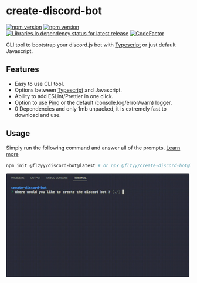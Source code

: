 # create-discord-bot

[![npm version](https://img.shields.io/npm/v/@flzyy%2Fcreate-discord-bot.svg)](https://www.npmjs.com/package/@flzyy/create-discord-bot)
[![npm version](https://img.shields.io/npm/dw/@flzyy%2Fcreate-discord-bot.svg)](https://www.npmjs.com/package/@flzyy/create-discord-bot)
[![Libraries.io dependency status for latest release](https://img.shields.io/librariesio/release/npm/@flzyy/create-discord-bot)](https://www.npmjs.com/package/@flzyy/create-discord-bot)
[![CodeFactor](https://www.codefactor.io/repository/github/create-discord-bot/create-discord-bot/badge)](https://www.codefactor.io/repository/github/create-discord-bot/create-discord-bot)

CLI tool to bootstrap your discord.js bot with
[Typescript](https://www.npmjs.com/package/typescript) or just default Javascript.

## Features

- Easy to use CLI tool.
- Options between [Typescript](https://www.npmjs.com/package/typescript) and Javascript.
- Ability to add ESLint/Prettier in one click.
- Option to use [Pino](https://github.com/pinojs/pino) or the default (console.log/error/warn) logger.
- 0 Dependencies and only 1mb unpacked, it is extremely fast to download and use.

## Usage

Simply run the following command and answer all of the prompts. [Learn more](https://create-discord-bot.github.io/)

```bash
npm init @flzyy/discord-bot@latest # or npx @flzyy/create-discord-bot@latest
``` 

<img src="assets/main.gif" width="500" style="border-radius: .2rem;">
